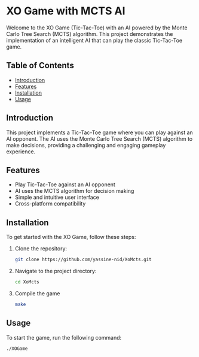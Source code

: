 # XO Game with MCTS AI

Welcome to the XO Game (Tic-Tac-Toe) with an AI powered by the Monte Carlo Tree Search (MCTS) algorithm. This project demonstrates the implementation of an intelligent AI that can play the classic Tic-Tac-Toe game.

## Table of Contents

- [Introduction](#introduction)
- [Features](#features)
- [Installation](#installation)
- [Usage](#usage)

## Introduction

This project implements a Tic-Tac-Toe game where you can play against an AI opponent. The AI uses the Monte Carlo Tree Search (MCTS) algorithm to make decisions, providing a challenging and engaging gameplay experience.

## Features

- Play Tic-Tac-Toe against an AI opponent
- AI uses the MCTS algorithm for decision making
- Simple and intuitive user interface
- Cross-platform compatibility

## Installation

To get started with the XO Game, follow these steps:

1. Clone the repository:
	```sh
	git clone https://github.com/yassine-nid/XoMcts.git
	```
2. Navigate to the project directory:
	```sh
	cd XoMcts
	```
3. Compile the game
	```sh
	make
	```

## Usage

To start the game, run the following command:
```sh
./XOGame